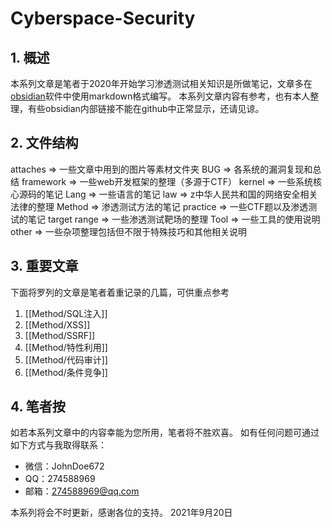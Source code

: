 # Cyberspace-Security
## 1. 概述
本系列文章是笔者于2020年开始学习渗透测试相关知识是所做笔记，文章多在[obsidian](https://obsidian.md/)软件中使用markdown格式编写。
本系列文章内容有参考，也有本人整理，有些obsidian内部链接不能在github中正常显示，还请见谅。
## 2. 文件结构
attaches => 一些文章中用到的图片等素材文件夹
BUG => 各系统的漏洞复现和总结
framework => 一些web开发框架的整理（多源于CTF）
kernel => 一些系统核心源码的笔记
Lang => 一些语言的笔记
law => z中华人民共和国的网络安全相关法律的整理
Method => 渗透测试方法的笔记
practice => 一些CTF题以及渗透测试的笔记
target range => 一些渗透测试靶场的整理
Tool => 一些工具的使用说明
other => 一些杂项整理包括但不限于特殊技巧和其他相关说明
## 3. 重要文章
下面将罗列的文章是笔者着重记录的几篇，可供重点参考
1. [[Method/SQL注入]]
2. [[Method/XSS]]
3. [[Method/SSRF]]
4. [[Method/特性利用]]
5. [[Method/代码审计]]
6. [[Method/条件竞争]]

## 4. 笔者按
如若本系列文章中的内容幸能为您所用，笔者将不胜欢喜。
如有任何问题可通过如下方式与我取得联系：
- 微信：JohnDoe672
- QQ：274588969
- 邮箱：274588969@qq.com


本系列将会不时更新，感谢各位的支持。
2021年9月20日